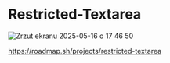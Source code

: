 # Restricted-Textarea

![Zrzut ekranu 2025-05-16 o 17 46 50](https://github.com/user-attachments/assets/72b43e66-9334-4905-95d8-8a2194fcb217)

https://roadmap.sh/projects/restricted-textarea 
